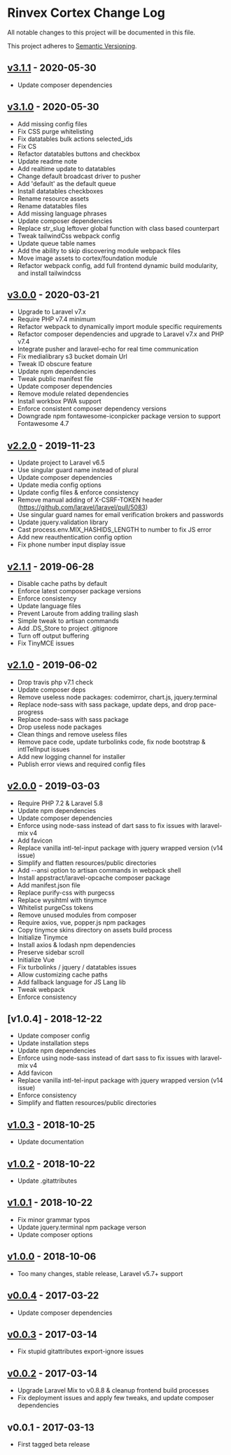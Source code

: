 # Rinvex Cortex Change Log

All notable changes to this project will be documented in this file.

This project adheres to [Semantic Versioning](CONTRIBUTING.md).


## [v3.1.1] - 2020-05-30
- Update composer dependencies

## [v3.1.0] - 2020-05-30
- Add missing config files
- Fix CSS purge whitelisting
- Fix datatables bulk actions selected_ids
- Fix CS
- Refactor datatables buttons and checkbox
- Update readme note
- Add realtime update to datatables
- Change default broadcast driver to pusher
- Add 'default' as the default queue
- Install datatables checkboxes
- Rename resource assets
- Rename datatables files
- Add missing language phrases
- Update composer dependencies
- Replace str_slug leftover global function with class based counterpart
- Tweak tailwindCss webpack config
- Update queue table names
- Add the ability to skip discovering module webpack files
- Move image assets to cortex/foundation module
- Refactor webpack config, add full frontend dynamic build modularity, and install tailwindcss

## [v3.0.0] - 2020-03-21
- Upgrade to Laravel v7.x
- Require PHP v7.4 minimum
- Refactor webpack to dynamically import module specific requirements
- Refactor composer dependencies and upgrade to Laravel v7.x and PHP v7.4
- Integrate pusher and laravel-echo for real time communication
- Fix medialibrary s3 bucket domain Url
- Tweak ID obscure feature
- Update npm dependencies
- Tweak public manifest file
- Update composer dependencies
- Remove module related dependencies
- Install workbox PWA support
- Enforce consistent composer dependency versions
- Downgrade npm fontawesome-iconpicker package version to support Fontawesome 4.7

## [v2.2.0] - 2019-11-23
- Update project to Laravel v6.5
- Use singular guard name instead of plural
- Update composer dependencies
- Update media config options
- Update config files & enforce consistency
- Remove manual adding of X-CSRF-TOKEN header (https://github.com/laravel/laravel/pull/5083)
- Use singular guard names for email verification brokers and passwords
- Update jquery.validation library
- Cast process.env.MIX_HASHIDS_LENGTH to number to fix JS error
- Add new reauthentication config option
- Fix phone number input display issue

## [v2.1.1] - 2019-06-28
- Disable cache paths by default
- Enforce latest composer package versions
- Enforce consistency
- Update language files
- Prevent Laroute from adding trailing slash
- Simple tweak to artisan commands
- Add .DS_Store to project .gitignore
- Turn off output buffering
- Fix TinyMCE issues

## [v2.1.0] - 2019-06-02
- Drop travis php v7.1 check
- Update composer deps
- Remove useless node packages: codemirror, chart.js, jquery.terminal
- Replace node-sass with sass package, update deps, and drop pace-progress
- Replace node-sass with sass package
- Drop useless node packages
- Clean things and remove useless files
- Remove pace code, update turbolinks code, fix node bootstrap & intlTelInput issues
- Add new logging channel for installer
- Publish error views and required config files

## [v2.0.0] - 2019-03-03
- Require PHP 7.2 & Laravel 5.8
- Update npm dependencies
- Update composer dependencies
- Enforce using node-sass instead of dart sass to fix issues with laravel-mix v4
- Add favicon
- Replace vanilla intl-tel-input package with jquery wrapped version (v14 issue)
- Simplify and flatten resources/public directories
- Add --ansi option to artisan commands in webpack shell
- Install appstract/laravel-opcache composer package
- Add manifest.json file
- Replace purify-css with purgecss
- Replace wysihtml with tinymce
- Whitelist purgeCss tokens
- Remove unused modules from composer
- Require axios, vue, popper.js npm packages
- Copy tinymce skins directory on assets build process
- Initialize Tinymce
- Install axios & lodash npm dependencies
- Preserve sidebar scroll
- Initialize Vue
- Fix turbolinks / jquery / datatables issues
- Allow customizing cache paths
- Add fallback language for JS Lang lib
- Tweak webpack
- Enforce consistency
 
## [v1.0.4] - 2018-12-22
- Update composer config
- Update installation steps
- Update npm dependencies
- Enforce using node-sass instead of dart sass to fix issues with laravel-mix v4
- Add favicon
- Replace vanilla intl-tel-input package with jquery wrapped version (v14 issue)
- Enforce consistency
- Simplify and flatten resources/public directories

## [v1.0.3] - 2018-10-25
- Update documentation

## [v1.0.2] - 2018-10-22
- Update .gitattributes

## [v1.0.1] - 2018-10-22
- Fix minor grammar typos
- Update jquery.terminal npm package verson
- Update composer options

## [v1.0.0] - 2018-10-06
- Too many changes, stable release, Laravel v5.7+ support

## [v0.0.4] - 2017-03-22
- Update composer dependencies

## [v0.0.3] - 2017-03-14
- Fix stupid gitattributes export-ignore issues

## [v0.0.2] - 2017-03-14
- Upgrade Laravel Mix to v0.8.8 & cleanup frontend build processes
- Fix deployment issues and apply few tweaks, and update composer dependencies

## v0.0.1 - 2017-03-13
- First tagged beta release

[v3.1.1]: https://github.com/rinvex/cortex/compare/v3.1.0...v3.1.1
[v3.1.0]: https://github.com/rinvex/cortex/compare/v3.0.0...v3.1.0
[v3.0.0]: https://github.com/rinvex/cortex/compare/v2.2.0...v3.0.0
[v2.2.0]: https://github.com/rinvex/cortex/compare/v2.1.1...v2.2.0
[v2.1.1]: https://github.com/rinvex/cortex/compare/v2.1.0...v2.1.1
[v2.1.0]: https://github.com/rinvex/cortex/compare/v2.0.0...v2.1.0
[v2.0.0]: https://github.com/rinvex/cortex/compare/v1.0.3...v2.0.0
[v1.0.3]: https://github.com/rinvex/cortex/compare/v1.0.2...v1.0.3
[v1.0.2]: https://github.com/rinvex/cortex/compare/v1.0.1...v1.0.2
[v1.0.1]: https://github.com/rinvex/cortex/compare/v1.0.0...v1.0.1
[v1.0.0]: https://github.com/rinvex/cortex/compare/v0.0.4...v1.0.0
[v0.0.4]: https://github.com/rinvex/cortex/compare/v0.0.3...v0.0.4
[v0.0.3]: https://github.com/rinvex/cortex/compare/v0.0.2...v0.0.3
[v0.0.2]: https://github.com/rinvex/cortex/compare/v0.0.1...v0.0.2
